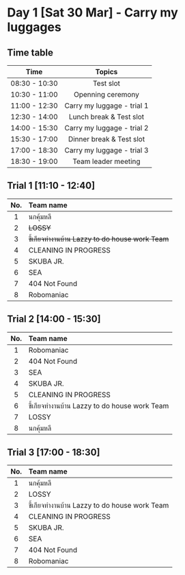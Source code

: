 # Day 1 [Sat 30 Mar] - Carry my luggages

## Time table

|   Time              |     Topics                                  |
|:-------------------:|:-------------------------------------------:|
|    08:30 - 10:30    |     Test slot                               |
|    10:30 - 11:00    |     Openning ceremony                       |
|    11:00 - 12:30    |     Carry my luggage - trial 1              |
|    12:30 - 14:00    |     Lunch break & Test slot                 |
|    14:00 - 15:30    |     Carry my luggage - trial 2              |
|    15:30 - 17:00    |     Dinner break & Test slot                |
|    17:00 - 18:30    |     Carry my luggage - trial 3              |
|    18:30 - 19:00    |     Team leader meeting                     |


## Trial 1 [11:10 - 12:40]

|   No.     |      Team name                                        |    
|:---------:|:------------------------------------------------------|   
|   1       |    นกคุ้มหลี                                             |  
|   2       |    ~~LOSSY~~                                              | 
|   3       |  ~~ขี้เกียจทำงานบ้าน Lazzy to do house work Team~~            |
|   4       |   CLEANING IN PROGRESS                                |
|   5       |   SKUBA JR.                                           |
|   6       |   SEA                                                 |
|   7       |   404 Not Found                                       |
|   8       |   Robomaniac                                          |


## Trial 2 [14:00 - 15:30]

|   No.     |      Team name                                        |    
|:---------:|:------------------------------------------------------|   
|   1       |   Robomaniac                                          |
|   2       |   404 Not Found                                       |
|   3       |   SEA                                                 |
|   4       |   SKUBA JR.                                           |
|   5       |   CLEANING IN PROGRESS                                |
|   6       |  ขี้เกียจทำงานบ้าน Lazzy to do house work Team            |
|   7       |  LOSSY                                                | 
|   8       | นกคุ้มหลี                                                |  

## Trial 3 [17:00 - 18:30]

|   No.     |      Team name                                        |    
|:---------:|:------------------------------------------------------|   
|   1       |    นกคุ้มหลี                                             |  
|   2       |    LOSSY                                              | 
|   3       |  ขี้เกียจทำงานบ้าน Lazzy to do house work Team            |
|   4       |   CLEANING IN PROGRESS                                |
|   5       |   SKUBA JR.                                           |
|   6       |   SEA                                                 |
|   7       |   404 Not Found                                       |
|   8       |   Robomaniac                                          |

